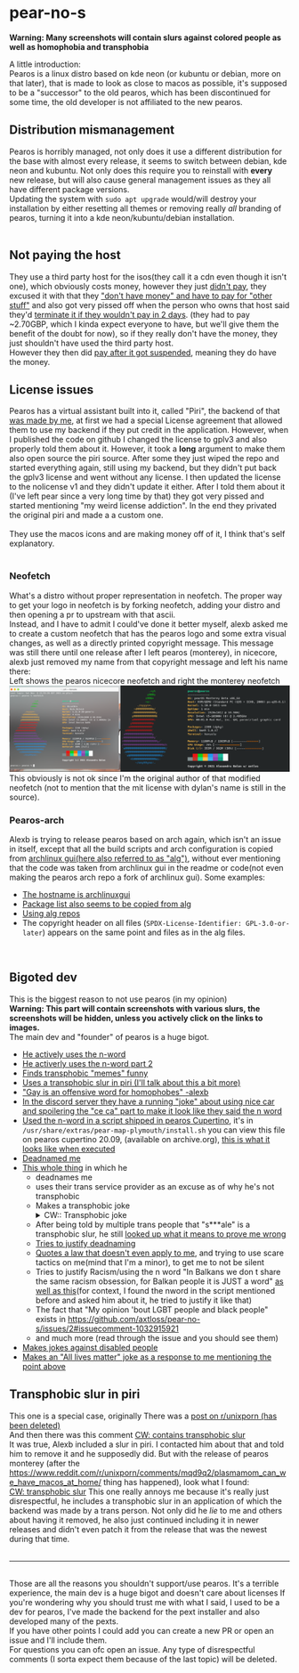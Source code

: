 # pear-no-s
**Warning: Many screenshots will contain slurs against colored people as well as homophobia and transphobia**

A little introduction: <br>
Pearos is a linux distro based on kde neon (or kubuntu or debian, more on that later), that is made to look as close to macos as possible, it's supposed to be a "successor" to the old pearos, which has been discontinued for some time, the old developer is not affiliated to the new pearos.

## Distribution mismanagement
Pearos is horribly managed, not only does it use a different distribution for the base with almost every release, it seems to switch between debian, kde neon and kubuntu. Not only does this require you to reinstall with **every** new release, but will also cause general management issues as they all have different package versions. <br>
Updating the system with `sudo apt upgrade` would/will destroy your installation by either resetting all themes or removing really _all_ branding of pearos, turning it into a kde neon/kubuntu/debian installation. <br>
<br>
## Not paying the host
They use a third party host for the isos(they call it a cdn even though it isn't one), which obviously costs money, however they just [didn't pay](https://github.com/axtloss/pear-no-s/blob/main/images/wontpay.png), they excused it with that they ["don't have money" and have to pay for "other stuff"](https://github.com/axtloss/pear-no-s/blob/main/images/donthavethemoney.png) and also got very pissed off when the person who owns that host said they'd [terminate it if they wouldn't pay in 2 days](https://github.com/axtloss/pear-no-s/blob/main/images/paidotherhost.png). (they had to pay ~2.70GBP, which I kinda expect everyone to have, but we'll give them the benefit of the doubt for now), so if they really don't have the money, they just shouldn't have used the third party host.<br>
However they then did [pay after it got suspended](https://github.com/axtloss/pear-no-s/blob/main/images/paidotherhost.png), meaning they do have the money.
## License issues
Pearos has a virtual assistant built into it, called "Piri", the backend of that [was made by me](https://github.com/axtloss/vAssistant), at first we had a special License agreement that allowed them to use my backend if they put credit in the application. However, when I published the code on github I changed the license to gplv3 and also properly told them about it. However, it took a **long** argument to make them also open source the piri source. After some they just wiped the repo and started everything again, still using my backend, but they didn't put back the gplv3 license and went without any license. I then updated the license to the nolicense v1 and they didn't update it either. After I told them about it (I've left pear since a very long time by that) they got very pissed and started mentioning "my weird license addiction". In the end they privated the original piri and made a a custom one.<br>
<br>
They use the macos icons and are making money off of it, I think that's self explanatory.<br>
<br>
### Neofetch
What's a distro without proper representation in neofetch. The proper way to get your logo in neofetch is by forking neofetch, adding your distro and then opening a pr to upstream with that ascii. <br>
Instead, and I have to admit I could've done it better myself, alexb asked me to create a custom neofetch that has the pearos logo and some extra visual changes, as well as a directly printed copyright message. This message was still there until one release after I left pearos (monterey), in nicecore, alexb just removed my name from that copyright message and left his name there: <br>
Left shows the pearos nicecore neofetch and right the monterey neofetch
![Left shows the pearos nicecore neofetch and right the monterey neofetch](https://github.com/axtloss/pear-no-s/blob/main/images/neofetch.png?raw=true)
This obviously is not ok since I'm the original author of that modified neofetch (not to mention that the mit license with dylan's name is still in the source).
<br>
### Pearos-arch
Alexb is trying to release pearos based on arch again, which isn't an issue in itself, except that all the build scripts and arch configuration is copied from [archlinux gui(here also referred to as "alg")](https://github.com/arch-linux-gui), without ever mentioning that the code was taken from archlinux gui in the readme or code(not even making the pearos arch repo a fork of archlinux gui). Some examples:
- [The hostname is archlinuxgui](https://github.com/axtloss/pear-no-s/blob/main/images/pearos-arch-copied/alg-hostname.jpg)
- [Package list also seems to be copied from alg](https://github.com/axtloss/pear-no-s/blob/main/images/pearos-arch-copied/alg-packages.png)
- [Using alg repos](https://github.com/axtloss/pear-no-s/blob/main/images/pearos-arch-copied/alg-repos.png)
- The copyright header on all files (`SPDX-License-Identifier: GPL-3.0-or-later`) appears on the same point and files as in the alg files.
<br>

## Bigoted dev
This is the biggest reason to not use pearos (in my opinion)<br>
**Warning: This part will contain screenshots with various slurs, the screenshots will be hidden, unless you actively click on the links to images.**<br>
The main dev and "founder" of pearos is a huge bigot.<br>
- [He actively uses the n-word](https://github.com/axtloss/pear-no-s/blob/main/images/n-words/Use%20of%20n-word.png)
- [He activerly uses the n-word part 2](https://github.com/axtloss/pear-no-s/blob/main/images/n-words/Use%20of%20nword.png)
- [Finds transphobic "memes" funny](https://github.com/axtloss/pear-no-s/blob/main/images/transphobic_meme.png)
- [Uses a transphobic slur in piri (I'll talk about this a bit more)](https://github.com/axtloss/pear-no-s/blob/main/images/trans-slur.png)
- ["Gay is an offensive word for homophobes" -alexb](https://github.com/axtloss/pear-no-s/blob/main/images/gay%20is%20offensive%20for%20homophobes.png)
- [In the discord server they have a running "joke" about using nice car and spoilering the "ce ca" part to make it look like they said the n word](https://github.com/axtloss/pear-no-s/blob/main/images/nicecar.png)
- [Used the n-word in a script shipped in pearos Cupertino](https://github.com/axtloss/pear-no-s/blob/main/images/n-words/nword-in-script.png), it's in `/usr/share/extras/pear-map-plymouth/install.sh` you can view this file on pearos cupertino 20.09, (available on archive.org), [this is what it looks like when executed](https://github.com/axtloss/pear-no-s/blob/main/images/n-words/n-word-in-script-executed.png)
- [Deadnamed me](https://github.com/axtloss/pear-no-s/blob/main/images/deadnaming.png)
- [This whole thing](https://github.com/axtloss/pear-no-s/issues/2) in which he
  - deadnames me
  - uses their trans service provider as an excuse as of why he's not transphobic
  - Makes a transphobic joke <details> <summary> CW:: Transphobic joke </summary> "Why did you assume my gender? (that question is with humouristic purposes, I go by hell/boy. Jk again, I go as he/him. For real" </details>
  - After being told by multiple trans people that "s\*\*\*ale" is a transphobic slur, he still [looked up what it means to prove me wrong](https://github.com/axtloss/pear-no-s/issues/2#issuecomment-1032974828)
  - [Tries to justify deadnaming](https://github.com/axtloss/pear-no-s/issues/2#issuecomment-1032977894)
  - [Quotes a law that doesn't even apply to me](https://github.com/axtloss/pear-no-s/issues/2#issuecomment-1033466894), and trying to use scare tactics on me(mind that I'm a minor), to get me to not be silent
  - Tries to justify Racism/using the n word "In Balkans we don t share the same racism obsession, for Balkan people it is JUST a word" [as well as this](https://github.com/axtloss/pear-no-s/blob/main/images/n-words/justifynword.jpg)(for context, I found the nword in the script mentioned before and asked him about it, he tried to justify it like that)
  - The fact that "My opinion 'bout LGBT people and black people" exists in https://github.com/axtloss/pear-no-s/issues/2#issuecomment-1032915921
  - and much more (read through the issue and you should see them)
- [Makes jokes against disabled people](https://github.com/axtloss/pear-no-s/blob/main/images/jokeagainstdownsindrome.png)
- [Makes an "All lives matter" joke as a response to me mentioning the point above](https://github.com/axtloss/pear-no-s/blob/main/images/windowmanagerlivesmatter.jpg)

## Transphobic slur in piri 
This one is a special case, originally There was a [post on r/unixporn (has been deleted)](https://www.reddit.com/r/unixporn/comments/mqd9q2/plasmamom_can_we_have_macos_at_home/) <br>
And then there was this comment [CW: contains transphobic slur](https://www.reddit.com/r/unixporn/comments/mqd9q2/comment/gufyq5b/?utm_source=share&utm_medium=web2x&context=3) <br>
It was true, Alexb included a slur in piri. I contacted him about that and told him to remove it and he supposedly did. But with the release of pearos monterey (after the https://www.reddit.com/r/unixporn/comments/mqd9q2/plasmamom_can_we_have_macos_at_home/ thing has happened), look what I found: <br>
[CW: transphobic slur](https://github.com/axtloss/pear-no-s/blob/main/images/trans-slur.png)
This one really annoys me because it's really just disrespectful, he includes a transphobic slur in an application of which the backend was made by a trans person. Not only did he _lie_ to me and others about having it removed, he also just continued including it in newer releases and didn't even patch it from the release that was the newest during that time. <br>
<br>
___
<br>
Those are all the reasons you shouldn't support/use pearos. It's a terrible experience, the main dev is a huge bigot and doesn't care about licenses
If you're wondering why you should trust me with what I said, I used to be a dev for pearos, I've made the backend for the pext installer and also developed many of the pexts. <br>
If you have other points I could add you can create a new PR or open an issue and I'll include them. <br>
For questions you can ofc open an issue. Any type of disrespectful comments (I sorta expect them because of the last topic) will be deleted. 
